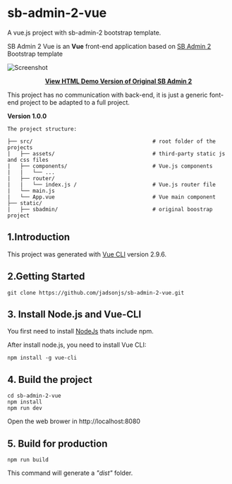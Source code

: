 # sb-admin-2-vue
   A vue.js project with sb-admin-2 bootstrap template.


SB Admin 2 Vue is an **Vue** front-end application based on [SB Admin 2](https://startbootstrap.com/template-overviews/sb-admin-2/) Bootstrap template 


![Screenshot](https://github.com/jadsonjs/sb-admin-2-vue/blob/master/sb-admin-2-vue.png)


<p align="center">
  <strong>
      <a href="https://blackrockdigital.github.io/startbootstrap-sb-admin-2/pages/index.html" target="_blank">View HTML Demo Version of Original SB Admin 2</a>
  </strong>
</p>


This project has no communication with back-end, it is just a generic font-end project to be adapted to a full project.


**Version 1.0.0**


	The project structure:
	
```
├── src/                                      # root folder of the projects
|   ├── assets/                               # third-party static js and css files                       
|   ├── components/                           # Vue.js components
|   |   └── ...       
|   ├── router/                               
|   |   └── index.js /                        # Vue.js router file
|   └── main.js                               
|   └── App.vue                               # Vue main component 
├── static/
|   ├── sbadmin/                              # original boostrap project
```




## 1.Introduction

This project was generated with [Vue CLI](https://cli.vuejs.org/) version 2.9.6.


## 2.Getting Started

```
git clone https://github.com/jadsonjs/sb-admin-2-vue.git
```

## 3. Install Node.js and Vue-CLI

You first need to install [NodeJs](https://nodejs.org/en/) thats include npm. 

After install node.js, you need to install Vue CLI:

```
npm install -g vue-cli

```

## 4. Build the project

```
cd sb-admin-2-vue
npm install
npm run dev
```

Open the web brower in http://localhost:8080


## 5. Build for production

```
npm run build
```

This command will generate a *_"dist"_* folder.



